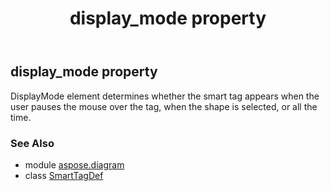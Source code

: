 ﻿---
title: display_mode property
second_title: Aspose.Diagram for Python via .NET API References
description: 
type: docs
weight: 60
url: /python-net/aspose.diagram/smarttagdef/display_mode/
is_root: false
---

## display_mode property


DisplayMode element determines whether the smart tag appears when the user pauses the mouse over the tag, when the shape is selected, or all the time.

### See Also
* module [aspose.diagram](../../)
* class [SmartTagDef](/diagram/python-net/aspose.diagram/smarttagdef)
